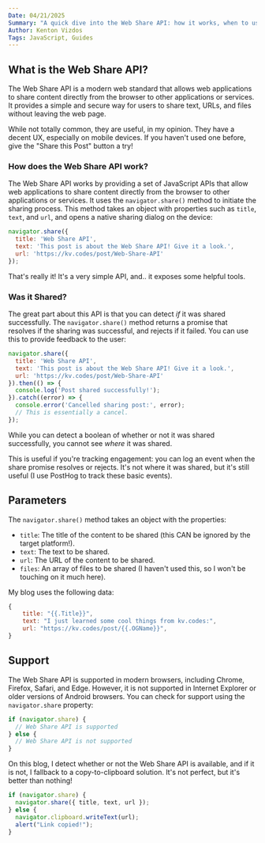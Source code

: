 ```yaml
---
Date: 04/21/2025
Summary: "A quick dive into the Web Share API: how it works, when to use it, and why it's surprisingly useful for modern web apps (especially on mobile). Includes code, fallbacks, and a few UX tips."
Author: Kenton Vizdos
Tags: JavaScript, Guides
---
```


## What is the Web Share API?

The Web Share API is a modern web standard that allows web applications to share content directly from the browser to other applications or services. It provides a simple and secure way for users to share text, URLs, and files without leaving the web page.

While not totally common, they are useful, in my opinion. They have a decent UX, especially on mobile devices. If you haven't used one before, give the "Share this Post" button a try!

### How does the Web Share API work?

The Web Share API works by providing a set of JavaScript APIs that allow web applications to share content directly from the browser to other applications or services. It uses the `navigator.share()` method to initiate the sharing process. This method takes an object with properties such as `title`, `text`, and `url`, and opens a native sharing dialog on the device:

```js
navigator.share({
  title: 'Web Share API',
  text: 'This post is about the Web Share API! Give it a look.',
  url: 'https://kv.codes/post/Web-Share-API'
});
```

That's really it! It's a very simple API, and.. it exposes some helpful tools.

### Was it Shared?

The great part about this API is that you can detect *if* it was shared successfully. The `navigator.share()` method returns a promise that resolves if the sharing was successful, and rejects if it failed. You can use this to provide feedback to the user:

```js
navigator.share({
  title: 'Web Share API',
  text: 'This post is about the Web Share API! Give it a look.',
  url: 'https://kv.codes/post/Web-Share-API'
}).then(() => {
  console.log('Post shared successfully!');
}).catch((error) => {
  console.error('Cancelled sharing post:', error);
  // This is essentially a cancel.
});
```

While you can detect a boolean of whether or not it was shared successfully, you cannot see *where* it was shared.

This is useful if you're tracking engagement: you can log an event when the share promise resolves or rejects. It's not where it was shared, but it's still useful (I use PostHog to track these basic events).

## Parameters

The `navigator.share()` method takes an object with the properties:

- `title`: The title of the content to be shared (this CAN be ignored by the target platform!).
- `text`: The text to be shared.
- `url`: The URL of the content to be shared.
- `files`: An array of files to be shared (I haven't used this, so I won't be touching on it much here).

My blog uses the following data:

```js
{
    title: "{{.Title}}",
    text: "I just learned some cool things from kv.codes:",
    url: "https://kv.codes/post/{{.OGName}}",
}
```

## Support

The Web Share API is supported in modern browsers, including Chrome, Firefox, Safari, and Edge. However, it is not supported in Internet Explorer or older versions of Android browsers. You can check for support using the `navigator.share` property:

```js
if (navigator.share) {
  // Web Share API is supported
} else {
  // Web Share API is not supported
}
```

On this blog, I detect whether or not the Web Share API is available, and if it is not, I fallback to a copy-to-clipboard solution. It's not perfect, but it's better than nothing!

```js
if (navigator.share) {
  navigator.share({ title, text, url });
} else {
  navigator.clipboard.writeText(url);
  alert("Link copied!");
}
```
